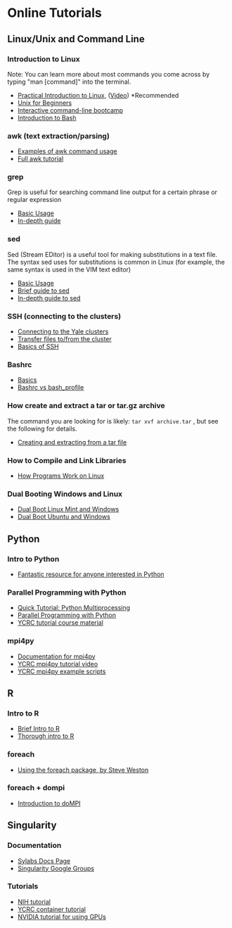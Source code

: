 # Online Tutorials

## Linux/Unix and Command Line

### Introduction to Linux

Note: You can learn more about most commands you come across by typing "man [command]" into the terminal.

* [Practical Introduction to Linux](https://ycrc.github.io/PIL/), ([Video](https://research.computing.yale.edu/ycrc-bootcamp-practical-introduction-linux)) *Recommended
* [Unix for Beginners](http://www.ee.surrey.ac.uk/Teaching/Unix/index.html)
* [Interactive command-line bootcamp](http://rik.smith-unna.com/command_line_bootcamp/)
* [Introduction to Bash](http://cs.lmu.edu/~ray/notes/bash/)

### awk (text extraction/parsing)

* [Examples of awk command usage](https://likegeeks.com/awk-command)
* [Full awk tutorial](http://www.grymoire.com/Unix/Awk.html)

### grep

Grep is useful for searching command line output for a certain phrase or regular expression

* [Basic Usage](https://www.thegeekstuff.com/2009/03/15-practical-unix-grep-command-examples)
* [In-depth guide](https://www.geeksforgeeks.org/grep-command-in-unixlinux/)

### sed

Sed (Stream EDitor) is a useful tool for making substitutions in a text file. The syntax sed uses for substitutions is common in Linux (for example, the same syntax is used in the VIM text editor)

* [Basic Usage](https://askubuntu.com/questions/20414/find-and-replace-text-within-a-file-using-commands)
* [Brief guide to sed](https://www.panix.com/~elflord/unix/sed.html)
* [In-depth guide to sed](http://grymoire.com/Unix/sed.html)

### SSH (connecting to the clusters)

* [Connecting to the Yale clusters](/clusters-at-yale/access)
* [Transfer files to/from the cluster](/clusters-at-yale/data/transfer)
* [Basics of SSH](http://polydistortion.net/doc/ssh.html)

### Bashrc

* [Basics](https://unix.stackexchange.com/questions/129143/what-is-the-purpose-of-bashrc-and-how-does-it-work)
* [Bashrc vs bash_profile](https://apple.stackexchange.com/questions/51036/what-is-the-difference-between-bash-profile-and-bashrc)

### How create and extract a tar or tar.gz archive

The command you are looking for is likely: `tar xvf archive.tar` , but see the following for details.

* [Creating and extracting from a tar file](https://www.howtogeek.com/248780/how-to-compress-and-extract-files-using-the-tar-command-on-linux/)

### How to Compile and Link Libraries

* [How Programs Work on Linux](https://research.computing.yale.edu/support/other-resources/online-tutorials)

### Dual Booting Windows and Linux

* [Dual Boot Linux Mint and Windows](https://itsfoss.com/guide-install-linux-mint-16-dual-boot-windows/)
* [Dual Boot Ubuntu and Windows](https://www.tecmint.com/install-ubuntu-16-04-alongside-with-windows-10-or-8-in-dual-boot/)

## Python

### Intro to Python

* [Fantastic resource for anyone interested in Python](http://www.automatetheboringstuff.com)

### Parallel Programming with Python

* [Quick Tutorial: Python Multiprocessing](https://further-reading.net/2017/01/quick-tutorial-python-multiprocessing/)
* [Parallel Programming with Python](https://chryswoods.com/parallel_python/index.html)
* [YCRC tutorial course material](http://docs.ycrc.yale.edu/parallel_python/)

### mpi4py

* [Documentation for mpi4py](https://mpi4py.readthedocs.io/en/stable/tutorial.html)
* [YCRC mpi4py tutorial video](https://research.computing.yale.edu/ycrc-bootcamp-python-mpi-parallel-programming-video)
* [YCRC mpi4py example scripts](https://github.com/ycrc/mpi4py-examples)

## R

### Intro to R

* [Brief Intro to R](http://www.r-tutor.com/r-introduction)
* [Thorough intro to R](https://www.cyclismo.org/tutorial/R/)

### foreach

* [Using the foreach package, by Steve Weston](https://cran.r-project.org/web/packages/foreach/vignettes/foreach.pdf)

### foreach + dompi

* [Introduction to doMPI](https://cran.r-project.org/web/packages/doMPI/vignettes/doMPI.pdf)

## Singularity

### Documentation

* [Sylabs Docs Page](https://sylabs.io/docs/)
* [Singularity Google Groups](https://groups.google.com/a/lbl.gov/forum/#!forum/singularity)

### Tutorials

* [NIH tutorial](https://singularity-tutorial.github.io)
* [YCRC container tutorial](http://docs.ycrc.yale.edu/containers-bootcamp)
* [NVIDIA tutorial for using GPUs](https://devblogs.nvidia.com/docker-compatibility-singularity-hpc/)
